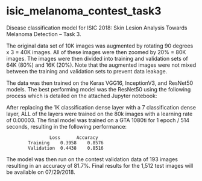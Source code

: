 # isic_melanoma_contest_task3

Disease classification model for ISIC 2018: Skin Lesion Analysis Towards Melanoma Detection – Task 3.

The original data set of 10K images was augmented by rotating 90 degrees x 3 = 40K images. All of these images were then zoomed by 20% = 80K images. The images were then divided into training and validation sets of 64K (80%) and 16K (20%). Note that the augmented images were not mixed between the training and validation sets to prevent data leakage.

The data was then trained on the Keras VGG16, InceptionV3, and ResNet50 models. The best performing model was the ResNet50 using the following process which is detailed on the attached Jupyter notebook:

After replacing the 1K classification dense layer with a 7 classification dense layer, ALL of the layers were trained on the 80k images with a learning rate of 0.00003. The final model was trained on a GTA 1080ti for 1 epoch / 514 seconds, resulting in the following performance:

					Loss	  Accuracy
			Training	0.3958	  0.8576
			Validation	0.4438	  0.8516

The model was then run on the contest validation data of 193 images resulting in an accuracy of 81.7%. Final results for the 1,512 test images will be available on 07/29/2018.
